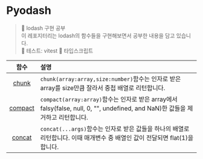 # Pyodash

> 👟 lodash 구현 공부<br/>
> 이 레포지터리는 lodash의 함수들을 구현해보면서 공부한 내용을 담고 있습니다.<br/>
> 🧪 테스트: vitest
> 🐥 타입스크립트

|                                 함수                                  | 설명                                                                                                                           |
| :-------------------------------------------------------------------: | :----------------------------------------------------------------------------------------------------------------------------- |
|   [chunk](https://github.com/Pyotato/Pyodash/tree/main/Array/chunk)   | `chunk(array:array,size:number)`함수는 인자로 받은 array를 size만큼 잘라서 중첩 배열로 리턴합니다.                             |
| [compact](https://github.com/Pyotato/Pyodash/tree/main/Array/compact) | `compact(array:array)`함수는 인자로 받은 array에서 falsy(false, null, 0, "", undefined, and NaN)한 값들을 제거하고 리턴합니다. |
|  [concat](https://github.com/Pyotato/Pyodash/tree/main/Array/concat)  | `concat(...args)`함수는 인자로 받은 값들을 하나의 배열로 리턴합니다. 이때 매개변수 중 배열인 값이 전달되면 flat(1)을 합니다.   |
